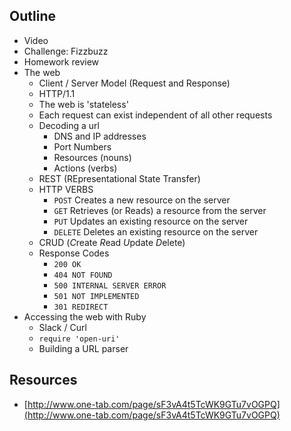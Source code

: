 ## Outline
- Video
- Challenge: Fizzbuzz
- Homework review
- The web
  - Client / Server Model (Request and Response)
  - HTTP/1.1
  - The web is 'stateless'
  - Each request can exist independent of all other requests
  - Decoding a url
    - DNS and IP addresses
    - Port Numbers
    - Resources (nouns)
    - Actions (verbs)
  - REST (REpresentational State Transfer)
  - HTTP VERBS
    - `POST` Creates a new resource on the server
    - `GET`  Retrieves (or Reads) a resource from the server
    - `PUT`  Updates an existing resource on the server
    - `DELETE` Deletes an existing resource on the server
  - CRUD (*C*reate *R*ead *U*pdate *D*elete)
  - Response Codes
    - `200 OK`
    - `404 NOT FOUND`
    - `500 INTERNAL SERVER ERROR`
    - `501 NOT IMPLEMENTED`
    - `301 REDIRECT`
- Accessing the web with Ruby
  - Slack / Curl
  - `require 'open-uri'`
  - Building a URL parser


## Resources
  - [http://www.one-tab.com/page/sF3vA4t5TcWK9GTu7vOGPQ](http://www.one-tab.com/page/sF3vA4t5TcWK9GTu7vOGPQ)
